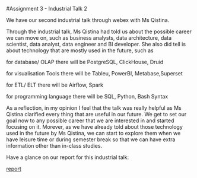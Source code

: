 #Assignment 3 - Industrial Talk 2
<p>We have our second industrial talk through webex with Ms Qistina. </p>
<p>Through the industrial talk, Ms Qistina had told us about the possible career we can move on, such as business analysts, data architecture, data scientist, data analyst, data engineer and BI developer. She also did tell is about technology that are mostly used in the future, such as 
<p>for database/ OLAP there will be PostgreSQL, ClickHouse, Druid <p/>
<p>for visualisation Tools there will be Tableu, PowerBI, Metabase,Superset</p>
 <p>for ETL/ ELT there will be Airflow, Spark</p>
 <p>for programming language there will be SQL, Python, Bash Syntax </p>
 <p>As a reflection, in my opinion I feel that the talk was really helpful as Ms Qistina clarified every thing that are useful in our future. We get to set our goal now to any possible career that we are interested in and started focusing on it. Morever, as we have already told about those technology used in the future by Ms Qistina, we can start to explore them when we have leisure time or during semester break so that we can have extra information other than in-class studies.</p>

<p>Have a glance on our report for this industrial talk:</p>

<a href = "https://drive.google.com/file/d/1uERvJ_5EBWmVDh80mfBHqmNQeuh2D68b/view?usp=sharing)https://drive.google.com/file/d/1uERvJ_5EBWmVDh80mfBHqmNQeuh2D68b/view?usp=sharing" > report</a>
